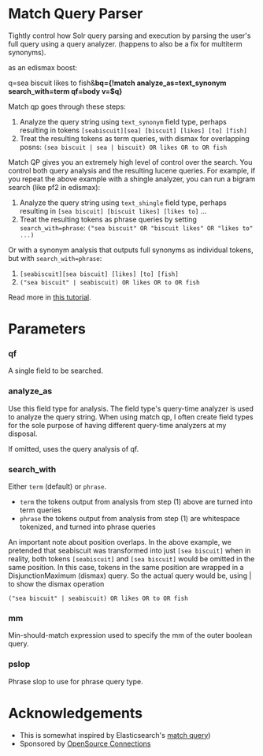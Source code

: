 # Match Query Parser

Tightly control how Solr query parsing and execution by parsing the user's full query using a query analyzer. (happens to also be a fix for multiterm synonyms).

as an edismax boost:

q=sea biscuit likes to fish&**bq={!match analyze_as=text_synonym search_with=term qf=body v=$q}**

Match qp goes through these steps:

1. Analyze the query string using `text_synonym` field type, perhaps resulting in tokens `[seabiscuit][sea] [biscuit] [likes] [to] [fish]`
2. Treat the resulting tokens as term queries, with dismax for overlapping posns: `(sea biscuit | sea | biscuit) OR likes OR to OR fish`

Match QP gives you an extremely high level of control over the search. You control both query analysis and the resulting lucene queries. For example, if you repeat the above example with a shingle analyzer, you can run a bigram search (like pf2 in edismax):

1. Analyze the query string using `text_shingle` field type, perhaps resulting in `[sea biscuit] [biscuit likes] [likes to]` ... 
2. Treat the resulting tokens as phrase queries by setting `search_with=phrase`: `("sea biscuit" OR "biscuit likes" OR "likes to" ...)`

Or with a synonym analysis that outputs full synonyms as individual tokens, but with `search_with=phrase`:

1. `[seabiscuit][sea biscuit] [likes] [to] [fish]`
2. `("sea biscuit" | seabiscuit) OR likes OR to OR fish`

Read more in [this tutorial](TUTORIAL.md).

# Parameters

### qf

A single field to be searched.

### analyze_as 

Use this field type for analysis. The field type's query-time analyzer is used to analyze the query string. When using match qp, I often create field types for the sole purpose of having different query-time analyzers at my disposal.

If omitted, uses the query analysis of qf.

### search_with

 Either `term` (default) or `phrase`.
 
 - `term` the tokens output from analysis from step (1) above are turned into term queries
 - `phrase` the tokens output  from analysis from step (1) are whitespace tokenized, and turned into phrase queries   
 

 An important note about position overlaps. In the above example, we pretended that seabiscuit was transformed into just `[sea biscuit]` when in reality, both tokens `[seabiscuit]` and `[sea biscuit]` would be omitted in the same position. In this case, tokens in the same position are wrapped in a DisjunctionMaximum (dismax) query. So the actual query would be, using | to show the dismax operation
  
 `("sea biscuit" | seabiscuit) OR likes OR to OR fish` 

### mm

Min-should-match expression used to specify the mm of the outer boolean query.

### pslop

Phrase slop to use for phrase query type.

# Acknowledgements

 - This is somewhat inspired by Elasticsearch's [match query](https://www.elastic.co/guide/en/elasticsearch/reference/current/query-dsl-match-query.html))
 - Sponsored by [OpenSource Connections](http://opensourceconnections.com)

